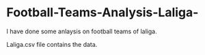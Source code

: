 # Football-Teams-Analysis-Laliga-


I have done some anlaysis on football teams of laliga.

Laliga.csv file contains the data.






